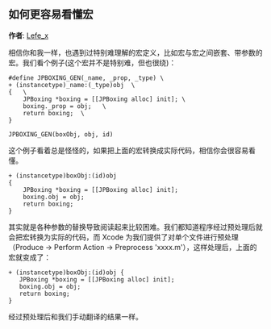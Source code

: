 如何更容易看懂宏
--------
**作者**: [Lefe_x](https://weibo.com/u/5953150140)

相信你和我一样，也遇到过特别难理解的宏定义，比如宏与宏之间嵌套、带参数的宏。我们看个例子(这个宏并不是特别难，但也很绕)：

```
#define JPBOXING_GEN(_name, _prop, _type) \
+ (instancetype)_name:(_type)obj  \
{   \
    JPBoxing *boxing = [[JPBoxing alloc] init]; \
    boxing._prop = obj;   \
    return boxing;  \
}

JPBOXING_GEN(boxObj, obj, id)
```

这个例子看着总是怪怪的，如果把上面的宏转换成实际代码，相信你会很容易看懂。

```
+ (instancetype)boxObj:(id)obj
{
    JPBoxing *boxing = [[JPBoxing alloc] init];
    boxing.obj = obj;
    return boxing;
}
```

其实就是各种参数的替换导致阅读起来比较困难。我们都知道程序经过预处理后就会把宏转换为实际的代码，而 Xcode 为我们提供了对单个文件进行预处理（Produce -> Perform Action -> Preprocess 'xxxx.m'），这样处理后，上面的宏就变成了：

```
+ (instancetype)boxObj:(id)obj { 
   JPBoxing *boxing = [[JPBoxing alloc] init]; 
   boxing.obj = obj; 
   return boxing; 
}
```

经过预处理后和我们手动翻译的结果一样。

